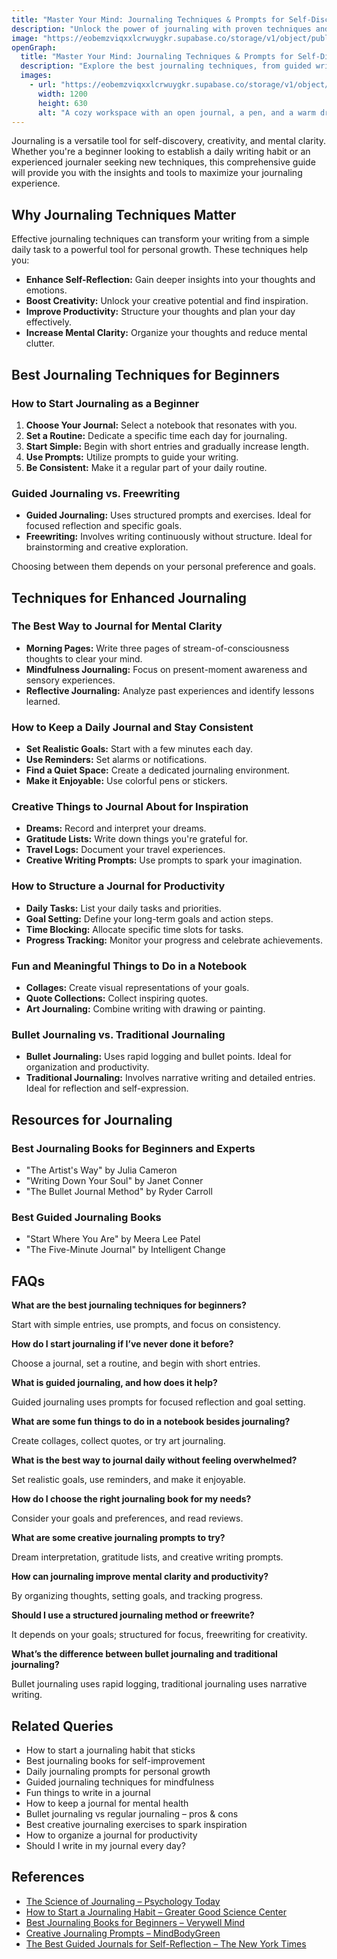 ```yaml
---
title: "Master Your Mind: Journaling Techniques & Prompts for Self-Discovery"
description: "Unlock the power of journaling with proven techniques and prompts to enhance self-reflection, boost creativity, and improve mental clarity."
image: "https://eobemzviqxxlcrwuygkr.supabase.co/storage/v1/object/public/sparklog//journaling-guide.webp"
openGraph:
  title: "Master Your Mind: Journaling Techniques & Prompts for Self-Discovery"
  description: "Explore the best journaling techniques, from guided writing to free-flow journaling, and discover prompts for creativity, mindfulness, and productivity."
  images:
    - url: "https://eobemzviqxxlcrwuygkr.supabase.co/storage/v1/object/public/sparklog//journaling-guide.webp"
      width: 1200
      height: 630
      alt: "A cozy workspace with an open journal, a pen, and a warm drink, inviting self-reflection and creativity."
---
```


Journaling is a versatile tool for self-discovery, creativity, and mental clarity. Whether you're a beginner looking to establish a daily writing habit or an experienced journaler seeking new techniques, this comprehensive guide will provide you with the insights and tools to maximize your journaling experience.

## Why Journaling Techniques Matter

Effective journaling techniques can transform your writing from a simple daily task to a powerful tool for personal growth. These techniques help you:

* **Enhance Self-Reflection:** Gain deeper insights into your thoughts and emotions.
* **Boost Creativity:** Unlock your creative potential and find inspiration.
* **Improve Productivity:** Structure your thoughts and plan your day effectively.
* **Increase Mental Clarity:** Organize your thoughts and reduce mental clutter.

## Best Journaling Techniques for Beginners

### How to Start Journaling as a Beginner

1.  **Choose Your Journal:** Select a notebook that resonates with you.
2.  **Set a Routine:** Dedicate a specific time each day for journaling.
3.  **Start Simple:** Begin with short entries and gradually increase length.
4.  **Use Prompts:** Utilize prompts to guide your writing.
5.  **Be Consistent:** Make it a regular part of your daily routine.

### Guided Journaling vs. Freewriting

* **Guided Journaling:** Uses structured prompts and exercises. Ideal for focused reflection and specific goals.
* **Freewriting:** Involves writing continuously without structure. Ideal for brainstorming and creative exploration.

Choosing between them depends on your personal preference and goals.

## Techniques for Enhanced Journaling

### The Best Way to Journal for Mental Clarity

* **Morning Pages:** Write three pages of stream-of-consciousness thoughts to clear your mind.
* **Mindfulness Journaling:** Focus on present-moment awareness and sensory experiences.
* **Reflective Journaling:** Analyze past experiences and identify lessons learned.

### How to Keep a Daily Journal and Stay Consistent

* **Set Realistic Goals:** Start with a few minutes each day.
* **Use Reminders:** Set alarms or notifications.
* **Find a Quiet Space:** Create a dedicated journaling environment.
* **Make it Enjoyable:** Use colorful pens or stickers.

### Creative Things to Journal About for Inspiration

* **Dreams:** Record and interpret your dreams.
* **Gratitude Lists:** Write down things you're grateful for.
* **Travel Logs:** Document your travel experiences.
* **Creative Writing Prompts:** Use prompts to spark your imagination.

### How to Structure a Journal for Productivity

* **Daily Tasks:** List your daily tasks and priorities.
* **Goal Setting:** Define your long-term goals and action steps.
* **Time Blocking:** Allocate specific time slots for tasks.
* **Progress Tracking:** Monitor your progress and celebrate achievements.

### Fun and Meaningful Things to Do in a Notebook

* **Collages:** Create visual representations of your goals.
* **Quote Collections:** Collect inspiring quotes.
* **Art Journaling:** Combine writing with drawing or painting.

### Bullet Journaling vs. Traditional Journaling

* **Bullet Journaling:** Uses rapid logging and bullet points. Ideal for organization and productivity.
* **Traditional Journaling:** Involves narrative writing and detailed entries. Ideal for reflection and self-expression.

## Resources for Journaling

### Best Journaling Books for Beginners and Experts

* "The Artist's Way" by Julia Cameron
* "Writing Down Your Soul" by Janet Conner
* "The Bullet Journal Method" by Ryder Carroll

### Best Guided Journaling Books

* "Start Where You Are" by Meera Lee Patel
* "The Five-Minute Journal" by Intelligent Change

## FAQs

**What are the best journaling techniques for beginners?**

Start with simple entries, use prompts, and focus on consistency.

**How do I start journaling if I’ve never done it before?**

Choose a journal, set a routine, and begin with short entries.

**What is guided journaling, and how does it help?**

Guided journaling uses prompts for focused reflection and goal setting.

**What are some fun things to do in a notebook besides journaling?**

Create collages, collect quotes, or try art journaling.

**What is the best way to journal daily without feeling overwhelmed?**

Set realistic goals, use reminders, and make it enjoyable.

**How do I choose the right journaling book for my needs?**

Consider your goals and preferences, and read reviews.

**What are some creative journaling prompts to try?**

Dream interpretation, gratitude lists, and creative writing prompts.

**How can journaling improve mental clarity and productivity?**

By organizing thoughts, setting goals, and tracking progress.

**Should I use a structured journaling method or freewrite?**

It depends on your goals; structured for focus, freewriting for creativity.

**What’s the difference between bullet journaling and traditional journaling?**

Bullet journaling uses rapid logging, traditional journaling uses narrative writing.

## Related Queries

* How to start a journaling habit that sticks
* Best journaling books for self-improvement
* Daily journaling prompts for personal growth
* Guided journaling techniques for mindfulness
* Fun things to write in a journal
* How to keep a journal for mental health
* Bullet journaling vs regular journaling – pros & cons
* Best creative journaling exercises to spark inspiration
* How to organize a journal for productivity
* Should I write in my journal every day?

## References

* [The Science of Journaling – Psychology Today](https://www.psychologytoday.com/us/blog/prescriptions-life/202103/the-mental-health-benefits-journaling)
* [How to Start a Journaling Habit – Greater Good Science Center](https://www.google.com/search?q=https://greatergood.berkeley.edu/article/item/how_to_start_a_journaling_habit)
* [Best Journaling Books for Beginners – Verywell Mind](https://www.google.com/search?q=https://www.verywellmind.com/best-journaling-books-5190979)
* [Creative Journaling Prompts – MindBodyGreen](https://www.google.com/search?q=https://www.mindbodygreen.com/articles/creative-journal-prompts)
* [The Best Guided Journals for Self-Reflection – The New York Times](https://www.google.com/search?q=https://www.nytimes.com/wirecutter/reviews/best-guided-journals/)